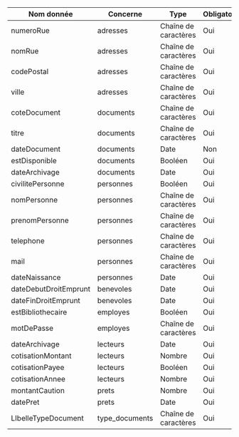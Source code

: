 | **Nom donnée**           | **Concerne**      | **Type**              | **Obligatoire** |  
|--------------------------|-------------------|-----------------------|------------------|  
| numeroRue               | adresses         | Chaîne de caractères | Oui             |  
| nomRue                  | adresses         | Chaîne de caractères | Oui             |  
| codePostal              | adresses         | Chaîne de caractères | Oui             |  
| ville                   | adresses         | Chaîne de caractères | Oui             |  
| coteDocument            | documents        | Chaîne de caractères | Oui             |  
| titre                   | documents        | Chaîne de caractères | Oui             |  
| dateDocument            | documents        | Date                 | Non             |  
| estDisponible           | documents        | Booléen              | Oui             |  
| dateArchivage           | documents        | Date                 | Oui             |  
| civilitePersonne        | personnes        | Booléen              | Oui             |  
| nomPersonne             | personnes        | Chaîne de caractères | Oui             |  
| prenomPersonne          | personnes        | Chaîne de caractères | Oui             |  
| telephone               | personnes        | Chaîne de caractères | Oui             |  
| mail                    | personnes        | Chaîne de caractères | Oui             |  
| dateNaissance           | personnes        | Date                 | Oui             |  
| dateDebutDroitEmprunt   | benevoles        | Date                 | Oui             |  
| dateFinDroitEmprunt     | benevoles        | Date                 | Oui             |  
| estBibliothecaire       | employes         | Booléen              | Oui             |
| motDePasse              | employes         | Chaîne de caractères | Oui             |
| dateArchivage           | lecteurs         | Date                 | Oui             |  
| cotisationMontant       | lecteurs         | Nombre               | Oui             |  
| cotisationPayee         | lecteurs         | Booléen              | Oui             |  
| cotisationAnnee         | lecteurs         | Nombre               | Oui             |  
| montantCaution          | prets            | Nombre               | Oui             |  
| datePret                | prets            | Date                 | Oui             |  
| LIbelleTypeDocument     | type_documents   | Chaîne de caractères | Oui             |  